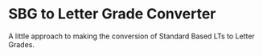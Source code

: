 # SBG to Letter Grade Converter
A little approach to making the conversion of Standard Based LTs to Letter Grades.
